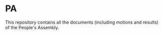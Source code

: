 # PA
This repository contains all the documents (including motions and results) of the People's Assembly.
